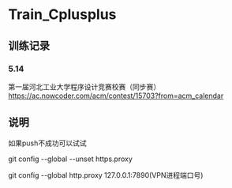 # Train_Cplusplus
## 训练记录
### 5.14
第一届河北工业大学程序设计竞赛校赛（同步赛）
https://ac.nowcoder.com/acm/contest/15703?from=acm_calendar

## 说明
如果push不成功可以试试

git config --global --unset https.proxy

git config --global http.proxy 127.0.0.1:7890(VPN进程端口号)